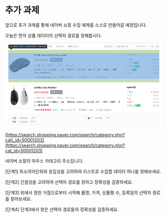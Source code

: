 # 추가 과제

앞으로 추가 과제를 통해 네이버 쇼핑 수집 예제를 스스로 만들어갈 예정입니다.

오늘은 먼저 상품 데이터의 선택자 경로를 정해봅시다.

![](../../.gitbook/assets/image%20%28154%29.png)

[https://search.shopping.naver.com/search/category.nhn?cat\_id=50001203](https://search.shopping.naver.com/search/category.nhn?cat_id=50001203)

네이버 쇼핑의 마우스 카테고리 주소입니다.

\[단계1\] 최소의미단위와 응집성을 고려하여 리스트로 수집할 데이터 하나를 정해보세요.

\[단계2\] 간결성을 고려하여 선택자 경로를 정하고 정확성을 검증하세요.

\[단계3\] 위에서 정한 거점으로부터 시작해 품명, 가격, 상품평 수, 등록일의 선택자 경로를 찾아보세요.

\[단계4\] 단계3에서 찾은 선택자 경로들의 정확성을 검증하세요.

